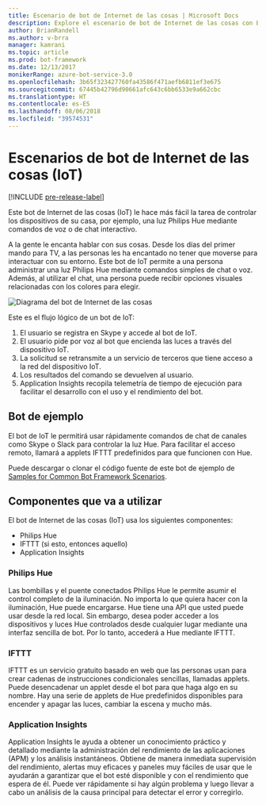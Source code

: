 ```yaml
---
title: Escenario de bot de Internet de las cosas | Microsoft Docs
description: Explore el escenario de bot de Internet de las cosas con Bot Framework.
author: BrianRandell
ms.author: v-brra
manager: kamrani
ms.topic: article
ms.prod: bot-framework
ms.date: 12/13/2017
monikerRange: azure-bot-service-3.0
ms.openlocfilehash: 3b65f323427760fa43586f471aefb6811ef3e675
ms.sourcegitcommit: 67445b42796d90661afc643c6bb6533e9a662cbc
ms.translationtype: HT
ms.contentlocale: es-ES
ms.lasthandoff: 08/06/2018
ms.locfileid: "39574531"
---
```

# <a name="internet-of-things-iot-bot-scenario"></a>Escenarios de bot de Internet de las cosas (IoT)

[!INCLUDE [pre-release-label](includes/pre-release-label-v3.md)]

Este bot de Internet de las cosas (IoT) le hace más fácil la tarea de controlar los dispositivos de su casa, por ejemplo, una luz Philips Hue mediante comandos de voz o de chat interactivo.

A la gente le encanta hablar con sus cosas. Desde los días del primer mando para TV, a las personas les ha encantado no tener que moverse para interactuar con su entorno. Este bot de IoT permite a una persona administrar una luz Philips Hue mediante comandos simples de chat o voz. Además, al utilizar el chat, una persona puede recibir opciones visuales relacionadas con los colores para elegir.

![Diagrama del bot de Internet de las cosas](~/media/scenarios/bot-service-scenario-iot-bot.png)

Este es el flujo lógico de un bot de IoT:

1. El usuario se registra en Skype y accede al bot de IoT.
2. El usuario pide por voz al bot que encienda las luces a través del dispositivo IoT.
3. La solicitud se retransmite a un servicio de terceros que tiene acceso a la red del dispositivo IoT.
4. Los resultados del comando se devuelven al usuario.
5. Application Insights recopila telemetría de tiempo de ejecución para facilitar el desarrollo con el uso y el rendimiento del bot.

## <a name="sample-bot"></a>Bot de ejemplo
El bot de IoT le permitirá usar rápidamente comandos de chat de canales como Skype o Slack para controlar la luz Hue. Para facilitar el acceso remoto, llamará a applets IFTTT predefinidos para que funcionen con Hue.

Puede descargar o clonar el código fuente de este bot de ejemplo de [Samples for Common Bot Framework Scenarios](https://aka.ms/bot/scenarios).

## <a name="components-youll-use"></a>Componentes que va a utilizar
El bot de Internet de las cosas (IoT) usa los siguientes componentes:
-   Philips Hue
-   IFTTT (si esto, entonces aquello)
-   Application Insights

### <a name="philips-hue"></a>Philips Hue
Las bombillas y el puente conectados Philips Hue le permite asumir el control completo de la iluminación. No importa lo que quiera hacer con la iluminación, Hue puede encargarse. Hue tiene una API que usted puede usar desde la red local. Sin embargo, desea poder acceder a los dispositivos y luces Hue controlados desde cualquier lugar mediante una interfaz sencilla de bot. Por lo tanto, accederá a Hue mediante IFTTT.

### <a name="ifttt"></a>IFTTT
IFTTT es un servicio gratuito basado en web que las personas usan para crear cadenas de instrucciones condicionales sencillas, llamadas applets. Puede desencadenar un applet desde el bot para que haga algo en su nombre. Hay una serie de applets de Hue predefinidos disponibles para encender y apagar las luces, cambiar la escena y mucho más.

### <a name="application-insights"></a>Application Insights
Application Insights le ayuda a obtener un conocimiento práctico y detallado mediante la administración del rendimiento de las aplicaciones (APM) y los análisis instantáneos. Obtiene de manera inmediata supervisión del rendimiento, alertas muy eficaces y paneles muy fáciles de usar que le ayudarán a garantizar que el bot esté disponible y con el rendimiento que espera de él. Puede ver rápidamente si hay algún problema y luego llevar a cabo un análisis de la causa principal para detectar el error y corregirlo.
